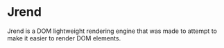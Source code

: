 # Jrend
Jrend is a DOM lightweight rendering engine that was made to attempt to make it easier to render DOM elements.
